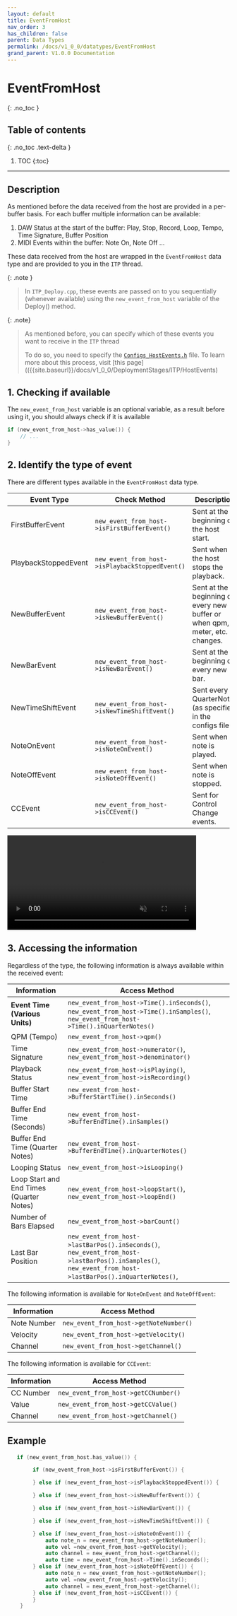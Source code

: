 ```yaml
---
layout: default
title: EventFromHost
nav_order: 3
has_children: false
parent: Data Types
permalink: /docs/v1_0_0/datatypes/EventFromHost
grand_parent: V1.0.0 Documentation
---
```


# EventFromHost
{: .no_toc }

## Table of contents
{: .no_toc .text-delta }

1. TOC
{:toc}
---


## Description

As mentioned before the data received from the host are provided in a per-buffer basis.
For each buffer multiple information can be available:

1. DAW Status at the start of the buffer: Play, Stop, Record, Loop, Tempo, Time Signature, Buffer Position
2. MIDI Events within the buffer: Note On, Note Off ...

These data received from the host are wrapped in the `EventFromHost` data type and are provided to you in the `ITP` thread.

{: .note }
> In `ITP_Deploy.cpp`, these events are passed on to you sequentially (whenever available) 
> using the `new_event_from_host` variable of the Deploy() method.
 

{: .note}
> As mentioned before, you can specify which of these events you want to receive in the `ITP` thread 
> 
> To do so, you need to specify the [`Configs_HostEvents.h`](https://github.com/behzadhaki/NeuralMidiFXPlugin/tree/releases/v1.0.0/NeuralMidiFXPlugin/NeuralMidiFXPlugin/Configs_HostEvents.h)
> file. To learn more about this process, visit [this page](({{site.baseurl}}/docs/v1_0_0/DeploymentStages/ITP/HostEvents)


## 1. Checking if available

The `new_event_from_host` variable is an optional variable, as a result before using it, you should always check if it is available

```c++
if (new_event_from_host->has_value()) {
    // ... 
}
```
## 2. Identify the type of event

There are different types available in the `EventFromHost` data type. 

| Event Type               | Check Method                        | Description                                                                 |
|--------------------------|-------------------------------------|-----------------------------------------------------------------------------|
| FirstBufferEvent         | `new_event_from_host->isFirstBufferEvent()`  | Sent at the beginning of the host start.                                    |
| PlaybackStoppedEvent     | `new_event_from_host->isPlaybackStoppedEvent()` | Sent when the host stops the playback.                                      |
| NewBufferEvent           | `new_event_from_host->isNewBufferEvent()` | Sent at the beginning of every new buffer or when qpm, meter, etc. changes. |
| NewBarEvent              | `new_event_from_host->isNewBarEvent()` | Sent at the beginning of every new bar.                                     |
| NewTimeShiftEvent        | `new_event_from_host->isNewTimeShiftEvent()` | Sent every N QuarterNotes (as specified in the configs file                 |
| NoteOnEvent              | `new_event_from_host->isNoteOnEvent()` | Sent when a note is played.                                                 |
| NoteOffEvent             | `new_event_from_host->isNoteOffEvent()` | Sent when a note is stopped.                                                |
| CCEvent                  | `new_event_from_host->isCCEvent()` | Sent for Control Change events.                                             |

<video width="85%" preload="auto" muted controls>
    <source src="{{ site.baseurl }}/assets/videos/BufferHostEvents.mp4" type="video/mp4"/>
</video>

## 3. Accessing the information

Regardless of the type, the following information is always available within the received event:

| Information                     | Access Method                                                                                                                       |
|---------------------------------|-------------------------------------------------------------------------------------------------------------------------------------|
| **Event Time (Various Units)**      | `new_event_from_host->Time().inSeconds()`, `new_event_from_host->Time().inSamples()`, `new_event_from_host->Time().inQuarterNotes()` |
| QPM (Tempo)                     | `new_event_from_host->qpm()`                                                                                                        |
| Time Signature                  | `new_event_from_host->numerator()`, `new_event_from_host->denominator()`                                                            |
| Playback Status                 | `new_event_from_host->isPlaying()`, `new_event_from_host->isRecording()`                                                            |
| Buffer Start Time               | `new_event_from_host->BufferStartTime().inSeconds()`                                                                                |
| Buffer End Time (Seconds)       | `new_event_from_host->BufferEndTime().inSamples()`                                                                                  |
| Buffer End Time (Quarter Notes) | `new_event_from_host->BufferEndTime().inQuarterNotes()`                                                                             |
| Looping Status                  | `new_event_from_host->isLooping()`                                                                                                  |
| Loop Start and End Times  (Quarter Notes)       | `new_event_from_host->loopStart()`, `new_event_from_host->loopEnd()`                                                                |
| Number of Bars Elapsed          | `new_event_from_host->barCount()`                                                                                                   |
| Last Bar Position               | `new_event_from_host->lastBarPos().inSeconds()`, `new_event_from_host->lastBarPos().inSamples()`, `new_event_from_host->lastBarPos().inQuarterNotes()`,                                               |

The following information is available for `NoteOnEvent` and `NoteOffEvent`:

| Information               | Access Method                           |
|---------------------------|-----------------------------------------|
| Note Number               | `new_event_from_host->getNoteNumber()`      |
| Velocity                  | `new_event_from_host->getVelocity()`        |
| Channel                   | `new_event_from_host->getChannel()`         |

The following information is available for `CCEvent`:

| Information               | Access Method                           |
|---------------------------|-----------------------------------------|
| CC Number                 | `new_event_from_host->getCCNumber()`        |
| Value                     | `new_event_from_host->getCCValue()`           |
| Channel                   | `new_event_from_host->getChannel()`         |


## Example

```c++
   if (new_event_from_host.has_value()) {

        if (new_event_from_host->isFirstBufferEvent()) {

        } else if (new_event_from_host->isPlaybackStoppedEvent()) {

        } else if (new_event_from_host->isNewBufferEvent()) {

        } else if (new_event_from_host->isNewBarEvent()) {

        } else if (new_event_from_host->isNewTimeShiftEvent()) {

        } else if (new_event_from_host->isNoteOnEvent()) {
            auto note_n = new_event_from_host->getNoteNumber();
            auto vel =new_event_from_host->getVelocity();
            auto channel = new_event_from_host->getChannel();
            auto time = new_event_from_host->Time().inSeconds();
        } else if (new_event_from_host->isNoteOffEvent()) {
            auto note_n = new_event_from_host->getNoteNumber();
            auto vel =new_event_from_host->getVelocity();
            auto channel = new_event_from_host->getChannel();
        } else if (new_event_from_host->isCCEvent()) {
        }
    }
```
